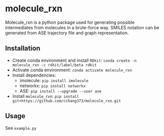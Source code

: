 # molecule_rxn
Molecule_rxn is a python package used for generating possible intermediates from molecules in a brute-force way. SMILES notation can be generated from ASE trajectory file
and graph representation.

## Installation
- Create conda environment and install `RDkit`: `conda create -n molecule_rxn -c rdkit/label/beta rdkit`
- Activate conda environment: `conda activate molecule_rxn`
- Install dependencies:
  - imolecule: `pip install imolecule`
  - networkx: `pip install networkx`
  - ASE: `pip install --upgrade --user ase`
- Install `molecule_rxn`: `pip install git+https://github.com/cchang373/molecule_rxn.git`

## Usage
See `example.py`
